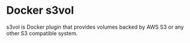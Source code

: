 # Docker s3vol
s3vol is Docker plugin that provides volumes backed by AWS S3 or any other S3 compatible system.
